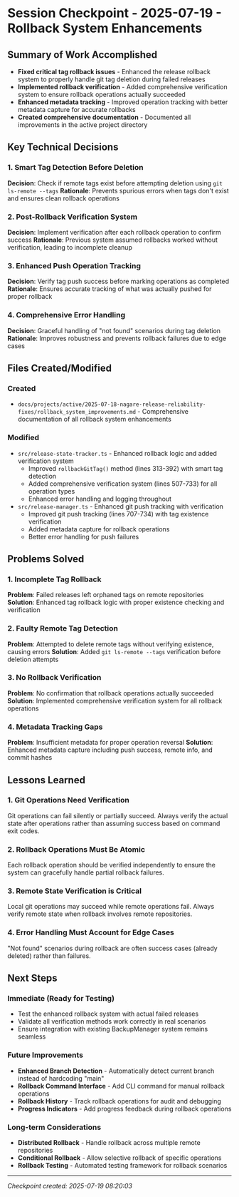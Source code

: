 # Session Checkpoint - 2025-07-19 - Rollback System Enhancements

## Summary of Work Accomplished

- **Fixed critical tag rollback issues** - Enhanced the release rollback system to properly handle git tag deletion during failed releases
- **Implemented rollback verification** - Added comprehensive verification system to ensure rollback operations actually succeeded
- **Enhanced metadata tracking** - Improved operation tracking with better metadata capture for accurate rollbacks
- **Created comprehensive documentation** - Documented all improvements in the active project directory

## Key Technical Decisions  

### 1. Smart Tag Detection Before Deletion

**Decision**: Check if remote tags exist before attempting deletion using `git ls-remote --tags`
**Rationale**: Prevents spurious errors when tags don't exist and ensures clean rollback operations

### 2. Post-Rollback Verification System

**Decision**: Implement verification after each rollback operation to confirm success
**Rationale**: Previous system assumed rollbacks worked without verification, leading to incomplete cleanup

### 3. Enhanced Push Operation Tracking

**Decision**: Verify tag push success before marking operations as completed
**Rationale**: Ensures accurate tracking of what was actually pushed for proper rollback

### 4. Comprehensive Error Handling

**Decision**: Graceful handling of "not found" scenarios during tag deletion
**Rationale**: Improves robustness and prevents rollback failures due to edge cases

## Files Created/Modified

### Created

- `docs/projects/active/2025-07-18-nagare-release-reliability-fixes/rollback_system_improvements.md` - Comprehensive documentation of all rollback system enhancements

### Modified

- `src/release-state-tracker.ts` - Enhanced rollback logic and added verification system
  - Improved `rollbackGitTag()` method (lines 313-392) with smart tag detection
  - Added comprehensive verification system (lines 507-733) for all operation types
  - Enhanced error handling and logging throughout
- `src/release-manager.ts` - Enhanced git push tracking with verification
  - Improved git push tracking (lines 707-734) with tag existence verification
  - Added metadata capture for rollback operations
  - Better error handling for push failures

## Problems Solved

### 1. Incomplete Tag Rollback

**Problem**: Failed releases left orphaned tags on remote repositories
**Solution**: Enhanced tag rollback logic with proper existence checking and verification

### 2. Faulty Remote Tag Detection

**Problem**: Attempted to delete remote tags without verifying existence, causing errors
**Solution**: Added `git ls-remote --tags` verification before deletion attempts

### 3. No Rollback Verification

**Problem**: No confirmation that rollback operations actually succeeded
**Solution**: Implemented comprehensive verification system for all rollback operations

### 4. Metadata Tracking Gaps

**Problem**: Insufficient metadata for proper operation reversal
**Solution**: Enhanced metadata capture including push success, remote info, and commit hashes

## Lessons Learned

### 1. Git Operations Need Verification

Git operations can fail silently or partially succeed. Always verify the actual state after operations rather than assuming success based on command exit codes.

### 2. Rollback Operations Must Be Atomic

Each rollback operation should be verified independently to ensure the system can gracefully handle partial rollback failures.

### 3. Remote State Verification is Critical

Local git operations may succeed while remote operations fail. Always verify remote state when rollback involves remote repositories.

### 4. Error Handling Must Account for Edge Cases

"Not found" scenarios during rollback are often success cases (already deleted) rather than failures.

## Next Steps

### Immediate (Ready for Testing)

- Test the enhanced rollback system with actual failed releases
- Validate all verification methods work correctly in real scenarios
- Ensure integration with existing BackupManager system remains seamless

### Future Improvements

- **Enhanced Branch Detection** - Automatically detect current branch instead of hardcoding "main"
- **Rollback Command Interface** - Add CLI command for manual rollback operations
- **Rollback History** - Track rollback operations for audit and debugging
- **Progress Indicators** - Add progress feedback during rollback operations

### Long-term Considerations

- **Distributed Rollback** - Handle rollback across multiple remote repositories
- **Conditional Rollback** - Allow selective rollback of specific operations
- **Rollback Testing** - Automated testing framework for rollback scenarios

---
_Checkpoint created: 2025-07-19 08:20:03_
